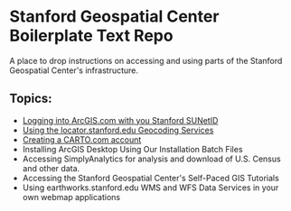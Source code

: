 # Stanford Geospatial Center Boilerplate Text Repo

A place to drop instructions on accessing and using parts of the Stanford Geospatial Center's infrastructure.

## Topics:

* [Logging into ArcGIS.com with you Stanford SUNetID](https://github.com/StanfordGeospatialCenter/SGC_Boilerplate/blob/master/ArcGIS_Online_SSO.md)
* [Using the locator.stanford.edu Geocoding Services](https://github.com/StanfordGeospatialCenter/SGC_Boilerplate/blob/master/Stanford_Locator_Service_Use.md)
* [Creating a CARTO.com account](https://github.com/StanfordGeospatialCenter/SGC_Boilerplate/blob/master/Stanford_CARTO_Enterprise.md)
* Installing ArcGIS Desktop Using Our Installation Batch Files
* Accessing SimplyAnalytics for analysis and download of U.S. Census and other data.
* Accessing the Stanford Geospatial Center's Self-Paced GIS Tutorials
* Using earthworks.stanford.edu WMS and WFS Data Services in your own webmap applications
